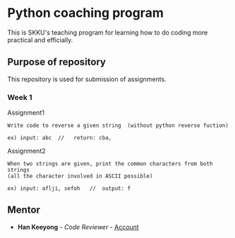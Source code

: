# Python coaching program

This is SKKU's teaching program for learning how to do coding more practical and efficially.

## Purpose of repository

This repository is used for submission of assignments.

### Week 1

Assignment1

```
Write code to reverse a given string  (without python reverse fuction)

ex) input: abc  //   return: cba,
```

Assignment2

```
When two strings are given, print the common characters from both strings 
(all the character involved in ASCII possible)

ex) input: aflji, sefoh   //  output: f 
```

## Mentor

* **Han Keeyong** - *Code Reviewer* - [Account](https://github.com/keeyong)
